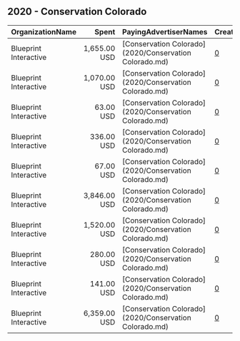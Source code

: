 ## 2020 - Conservation Colorado 
|OrganizationName|Spent|PayingAdvertiserNames|CreativeUrls|Impressions|Genders|AgeBrackets|CountryCodes|BillingAddresses|CandidateBallotInformation|
|:---|---:|:---|:---|---:|:---|:---|:---|:---|:---|
|Blueprint Interactive|1,655.00 USD|[Conservation Colorado](2020/Conservation Colorado.md)|[0](https://www.snap.com/political-ads/asset/dbd0b104a3f4f48eb4b349e3e1d6c2bb088738ff7b48c16d903e51209196912a?mediaType=mp4)|518,588|FEMALE|18+|united states|"1730 Rhode Island Ave NW Suite 1014,Washington,20036,US"||
|Blueprint Interactive|1,070.00 USD|[Conservation Colorado](2020/Conservation Colorado.md)|[0](https://www.snap.com/political-ads/asset/ffdd436689d0c67ae6cf1e1d075f8583f747615ab38c3b497b03c17c718617b4?mediaType=mp4)|508,517|FEMALE|18+|united states|"1730 Rhode Island Ave NW Suite 1014,Washington,20036,US"||
|Blueprint Interactive|63.00 USD|[Conservation Colorado](2020/Conservation Colorado.md)|[0](https://www.snap.com/political-ads/asset/fa15e1d232c30f864c6870beac77b3252e098ee3e88a336c716a5389978beeed?mediaType=mp4)|23,214|FEMALE|18+|united states|"1730 Rhode Island Ave NW Suite 1014,Washington,20036,US"||
|Blueprint Interactive|336.00 USD|[Conservation Colorado](2020/Conservation Colorado.md)|[0](https://www.snap.com/political-ads/asset/a6d1547b4fbc625dca6a2b784a6c4439e145325ea0f1dc0e8ed68c99575b3418?mediaType=mp4)|74,823|FEMALE|18+|united states|"1730 Rhode Island Ave NW Suite 1014,Washington,20036,US"||
|Blueprint Interactive|67.00 USD|[Conservation Colorado](2020/Conservation Colorado.md)|[0](https://www.snap.com/political-ads/asset/8a37e4ec3fec016b8937bf0865a3f1dcd29b847f82d42ddc8f31a978394713db?mediaType=mp4)|21,492|FEMALE|18+|united states|"1730 Rhode Island Ave NW Suite 1014,Washington,20036,US"||
|Blueprint Interactive|3,846.00 USD|[Conservation Colorado](2020/Conservation Colorado.md)|[0](https://www.snap.com/political-ads/asset/39a86eef9f8ef543d61e10fa7435d8e7eb0526b55a242b92afae76820cf3f690?mediaType=mp4)|1,606,283|MALE|18+|united states|"1730 Rhode Island Ave NW Suite 1014,Washington,20036,US"||
|Blueprint Interactive|1,520.00 USD|[Conservation Colorado](2020/Conservation Colorado.md)|[0](https://www.snap.com/political-ads/asset/ffdd436689d0c67ae6cf1e1d075f8583f747615ab38c3b497b03c17c718617b4?mediaType=mp4)|452,486|FEMALE|18+|united states|"1730 Rhode Island Ave NW Suite 1014,Washington,20036,US"||
|Blueprint Interactive|280.00 USD|[Conservation Colorado](2020/Conservation Colorado.md)|[0](https://www.snap.com/political-ads/asset/520c4bb1a4957ff4241dff4b067f4e8b357c3de7ad9148378b887826a80500bf?mediaType=mp4)|88,098|FEMALE|18+|united states|"1730 Rhode Island Ave NW Suite 1014,Washington,20036,US"||
|Blueprint Interactive|141.00 USD|[Conservation Colorado](2020/Conservation Colorado.md)|[0](https://www.snap.com/political-ads/asset/da49f5a874482bd812f5d5f516673403518ad4687056a32be43c8490715cfa57?mediaType=mp4)|46,180|FEMALE|18+|united states|"1730 Rhode Island Ave NW Suite 1014,Washington,20036,US"||
|Blueprint Interactive|6,359.00 USD|[Conservation Colorado](2020/Conservation Colorado.md)|[0](https://www.snap.com/political-ads/asset/95bdc581c47c583738cb5a5cd41c6ab9fbba3280cc605295d3528fc59b4bc25a?mediaType=mp4)|2,612,707|MALE|18+|united states|"1730 Rhode Island Ave NW Suite 1014,Washington,20036,US"||
